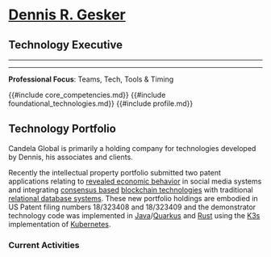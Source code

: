 # [Dennis R. Gesker](https://dennis.gesker.com)

## Technology Executive

---

---

**Professional Focus**: Teams, Tech, Tools & Timing

{{#include core_competencies.md}}
{{#include foundational_technologies.md}}
{{#include profile.md}}

## Technology Portfolio

Candela Global is primarily a holding company for technologies developed by Dennis, his associates and clients.

Recently the intellectual property portfolio submitted two patent applications relating
to [revealed economic behavior](https://www.investopedia.com/terms/r/revealed-preference.asp) in social media systems
and
integrating [consensus based](https://hacken.io/discover/consensus-mechanisms/) [blockchain technologies](https://en.wikipedia.org/wiki/Blockchain)
with traditional [relational database systems](https://www.ibm.com/topics/relational-databases). These new portfolio
holdings are embodied in US Patent filing numbers 18/323408 and 18/323409 and the demonstrator technology code was
implemented in [Java](https://java.com)/[Quarkus](https://quarkus.io) and [Rust](https://www.rust-lang.org/) using
the [K3s](https://k3s.io/) implementation of [Kubernetes](https://kubernetes.io/).

### Current Activities

